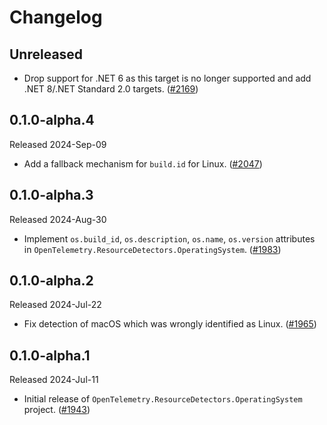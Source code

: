 # Changelog

## Unreleased

* Drop support for .NET 6 as this target is no longer supported
  and add .NET 8/.NET Standard 2.0 targets.
  ([#2169](https://github.com/open-telemetry/opentelemetry-dotnet-contrib/pull/2169))

## 0.1.0-alpha.4

Released 2024-Sep-09

* Add a fallback mechanism for `build.id` for Linux.
  ([#2047](https://github.com/open-telemetry/opentelemetry-dotnet-contrib/pull/2047))

## 0.1.0-alpha.3

Released 2024-Aug-30

* Implement
  `os.build_id`,
  `os.description`,
  `os.name`,
  `os.version` attributes in
  `OpenTelemetry.ResourceDetectors.OperatingSystem`.
  ([#1983](https://github.com/open-telemetry/opentelemetry-dotnet-contrib/pull/1983))

## 0.1.0-alpha.2

Released 2024-Jul-22

* Fix detection of macOS which was wrongly identified as Linux.
  ([#1965](https://github.com/open-telemetry/opentelemetry-dotnet-contrib/pull/1965))

## 0.1.0-alpha.1

Released 2024-Jul-11

* Initial release of
  `OpenTelemetry.ResourceDetectors.OperatingSystem`
  project.
  ([#1943](https://github.com/open-telemetry/opentelemetry-dotnet-contrib/pull/1943))
